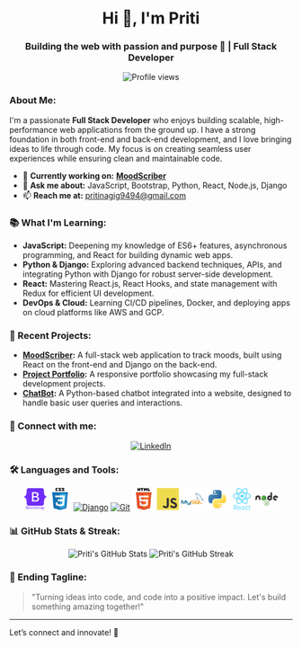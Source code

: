 <h1 align="center">Hi 👋, I'm Priti</h1>
<h3 align="center">Building the web with passion and purpose 🚀 | Full Stack Developer</h3>

<p align="center">
  <img src="https://komarev.com/ghpvc/?username=pritinagi&label=Profile%20views&color=0e75b6&style=flat" alt="Profile views" />
</p>

### About Me:
I'm a passionate **Full Stack Developer** who enjoys building scalable, high-performance web applications from the ground up. I have a strong foundation in both front-end and back-end development, and I love bringing ideas to life through code. My focus is on creating seamless user experiences while ensuring clean and maintainable code.

- 🔭 **Currently working on:** [**MoodScriber**](https://github.com/pritinagi/MoodScriber)
- 💬 **Ask me about:** JavaScript, Bootstrap, Python, React, Node.js, Django
- 📫 **Reach me at:** [pritinagig9494@gmail.com](mailto:pritinagig9494@gmail.com)

### 📚 What I'm Learning:
- **JavaScript:** Deepening my knowledge of ES6+ features, asynchronous programming, and React for building dynamic web apps.
- **Python & Django:** Exploring advanced backend techniques, APIs, and integrating Python with Django for robust server-side development.
- **React:** Mastering React.js, React Hooks, and state management with Redux for efficient UI development.
- **DevOps & Cloud:** Learning CI/CD pipelines, Docker, and deploying apps on cloud platforms like AWS and GCP.

### 🚀 Recent Projects:
- **[MoodScriber](https://github.com/pritinagi/MoodScriber):** A full-stack web application to track moods, built using React on the front-end and Django on the back-end.
- **[Project Portfolio](https://github.com/pritinagi/portfolio):** A responsive portfolio showcasing my full-stack development projects.
- **[ChatBot](https://github.com/pritinagi/chatbot):** A Python-based chatbot integrated into a website, designed to handle basic user queries and interactions.

### 📡 Connect with me:
<p align="center">
  <a href="https://linkedin.com/in/pritinagi" target="blank">
    <img src="https://raw.githubusercontent.com/rahuldkjain/github-profile-readme-generator/master/src/images/icons/Social/linked-in-alt.svg" alt="LinkedIn" height="30" width="40" />
  </a>
</p>

### 🛠️ Languages and Tools:
<p align="center">
  <a href="https://getbootstrap.com" target="_blank"><img src="https://raw.githubusercontent.com/devicons/devicon/master/icons/bootstrap/bootstrap-plain-wordmark.svg" alt="Bootstrap" width="40" height="40"/></a>
  <a href="https://www.w3schools.com/css/" target="_blank"><img src="https://raw.githubusercontent.com/devicons/devicon/master/icons/css3/css3-original-wordmark.svg" alt="CSS3" width="40" height="40"/></a>
  <a href="https://www.djangoproject.com/" target="_blank"><img src="https://cdn.worldvectorlogo.com/logos/django.svg" alt="Django" width="40" height="40"/></a>
  <a href="https://git-scm.com/" target="_blank"><img src="https://www.vectorlogo.zone/logos/git-scm/git-scm-icon.svg" alt="Git" width="40" height="40"/></a>
  <a href="https://www.w3.org/html/" target="_blank"><img src="https://raw.githubusercontent.com/devicons/devicon/master/icons/html5/html5-original-wordmark.svg" alt="HTML5" width="40" height="40"/></a>
  <a href="https://developer.mozilla.org/en-US/docs/Web/JavaScript" target="_blank"><img src="https://raw.githubusercontent.com/devicons/devicon/master/icons/javascript/javascript-original.svg" alt="JavaScript" width="40" height="40"/></a>
  <a href="https://www.mysql.com/" target="_blank"><img src="https://raw.githubusercontent.com/devicons/devicon/master/icons/mysql/mysql-original-wordmark.svg" alt="MySQL" width="40" height="40"/></a>
  <a href="https://www.python.org" target="_blank"><img src="https://raw.githubusercontent.com/devicons/devicon/master/icons/python/python-original.svg" alt="Python" width="40" height="40"/></a>
  <a href="https://reactjs.org/" target="_blank"><img src="https://raw.githubusercontent.com/devicons/devicon/master/icons/react/react-original-wordmark.svg" alt="React" width="40" height="40"/></a>
  <a href="https://nodejs.org/" target="_blank"><img src="https://raw.githubusercontent.com/devicons/devicon/master/icons/nodejs/nodejs-original-wordmark.svg" alt="Node.js" width="40" height="40"/></a>
</p>

### 📊 GitHub Stats & Streak:
<p align="center">
  <img src="https://github-readme-stats.vercel.app/api?username=pritinagi&show_icons=true&locale=en" alt="Priti's GitHub Stats" />
  <img src="https://github-readme-streak-stats.herokuapp.com/?user=pritinagi" alt="Priti's GitHub Streak" />
</p>

### 💫 Ending Tagline:
> "Turning ideas into code, and code into a positive impact. Let's build something amazing together!"

---

Let’s connect and innovate! 🚀

